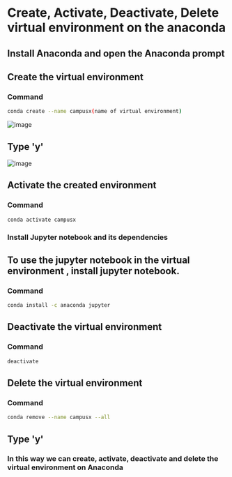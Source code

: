 # Create, Activate, Deactivate, Delete virtual environment on the anaconda
## Install Anaconda and open the Anaconda prompt
## Create the virtual environment
### Command
```bash
conda create --name campusx(name of virtual environment)
```
![image](https://github.com/user-attachments/assets/97da8b38-f53d-4066-8ad4-7d0a4c6059f9)
## Type 'y'
![image](https://github.com/user-attachments/assets/d76f4c4e-4c75-4973-a40b-aab0167f24b0)
## Activate the created environment
### Command
```bash
conda activate campusx
```
### Install Jupyter notebook and its dependencies
## To use the jupyter notebook in the virtual environment , install jupyter  notebook.
### Command
```bash
conda install -c anaconda jupyter
```
## Deactivate the virtual environment 
### Command
```bash
deactivate
```
## Delete the virtual environment 
### Command
```bash
conda remove --name campusx --all
```
## Type 'y'
### In this way we can create, activate, deactivate and delete the virtual environment on Anaconda 
